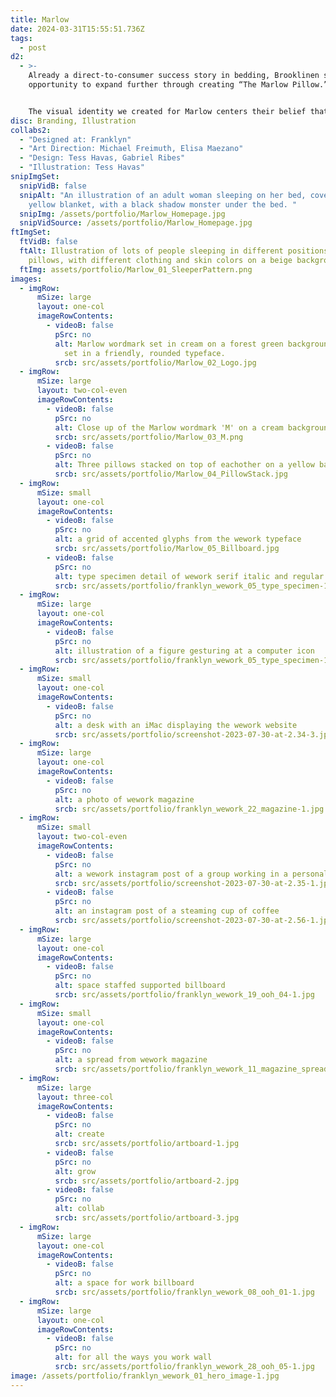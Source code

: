 ```yaml
---
title: Marlow
date: 2024-03-31T15:55:51.736Z
tags:
  - post
d2:
  - >-
    Already a direct-to-consumer success story in bedding, Brooklinen saw an
    opportunity to expand further through creating “The Marlow Pillow.”


    The visual identity we created for Marlow centers their belief that there are many different types of sleepers, and Marlow's pillow works the best for most. A simple yet expressive illustration style allows the brand to showcase a diversity of sleeping styles and, when appropriate, ventures into whimsy. With a wordmark and color palette that carefully balances modernity and nostalgia, the brand strives to be appealing to anyone in search of good sleep, whether young or old.
disc: Branding, Illustration
collabs2:
  - "Designed at: Franklyn"
  - "Art Direction: Michael Freimuth, Elisa Maezano"
  - "Design: Tess Havas, Gabriel Ribes"
  - "Illustration: Tess Havas"
snipImgSet:
  snipVidB: false
  snipAlt: "An illustration of an adult woman sleeping on her bed, covered in a
    yellow blanket, with a black shadow monster under the bed. "
  snipImg: /assets/portfolio/Marlow_Homepage.jpg
  snipVidSource: /assets/portfolio/Marlow_Homepage.jpg
ftImgSet:
  ftVidB: false
  ftAlt: Illustration of lots of people sleeping in different positions on
    pillows, with different clothing and skin colors on a beige background.
  ftImg: assets/portfolio/Marlow_01_SleeperPattern.png
images:
  - imgRow:
      mSize: large
      layout: one-col
      imageRowContents:
        - videoB: false
          pSrc: no
          alt: Marlow wordmark set in cream on a forest green background. The wordmark is
            set in a friendly, rounded typeface.
          srcb: src/assets/portfolio/Marlow_02_Logo.jpg
  - imgRow:
      mSize: large
      layout: two-col-even
      imageRowContents:
        - videoB: false
          pSrc: no
          alt: Close up of the Marlow wordmark 'M' on a cream background.
          srcb: src/assets/portfolio/Marlow_03_M.png
        - videoB: false
          pSrc: no
          alt: Three pillows stacked on top of eachother on a yellow background.
          srcb: src/assets/portfolio/Marlow_04_PillowStack.jpg
  - imgRow:
      mSize: small
      layout: one-col
      imageRowContents:
        - videoB: false
          pSrc: no
          alt: a grid of accented glyphs from the wework typeface
          srcb: src/assets/portfolio/Marlow_05_Billboard.jpg
        - videoB: false
          pSrc: no
          alt: type specimen detail of wework serif italic and regular
          srcb: src/assets/portfolio/franklyn_wework_05_type_specimen-1.jpg
  - imgRow:
      mSize: large
      layout: one-col
      imageRowContents:
        - videoB: false
          pSrc: no
          alt: illustration of a figure gesturing at a computer icon
          srcb: src/assets/portfolio/franklyn_wework_05_type_specimen-1.jpg
  - imgRow:
      mSize: small
      layout: one-col
      imageRowContents:
        - videoB: false
          pSrc: no
          alt: a desk with an iMac displaying the wework website
          srcb: src/assets/portfolio/screenshot-2023-07-30-at-2.34-3.jpg
  - imgRow:
      mSize: large
      layout: one-col
      imageRowContents:
        - videoB: false
          pSrc: no
          alt: a photo of wework magazine
          srcb: src/assets/portfolio/franklyn_wework_22_magazine-1.jpg
  - imgRow:
      mSize: small
      layout: two-col-even
      imageRowContents:
        - videoB: false
          pSrc: no
          alt: a wework instagram post of a group working in a personal office
          srcb: src/assets/portfolio/screenshot-2023-07-30-at-2.35-1.jpg
        - videoB: false
          pSrc: no
          alt: an instagram post of a steaming cup of coffee
          srcb: src/assets/portfolio/screenshot-2023-07-30-at-2.56-1.jpg
  - imgRow:
      mSize: large
      layout: one-col
      imageRowContents:
        - videoB: false
          pSrc: no
          alt: space staffed supported billboard
          srcb: src/assets/portfolio/franklyn_wework_19_ooh_04-1.jpg
  - imgRow:
      mSize: small
      layout: one-col
      imageRowContents:
        - videoB: false
          pSrc: no
          alt: a spread from wework magazine
          srcb: src/assets/portfolio/franklyn_wework_11_magazine_spread_1-1.jpg
  - imgRow:
      mSize: large
      layout: three-col
      imageRowContents:
        - videoB: false
          pSrc: no
          alt: create
          srcb: src/assets/portfolio/artboard-1.jpg
        - videoB: false
          pSrc: no
          alt: grow
          srcb: src/assets/portfolio/artboard-2.jpg
        - videoB: false
          pSrc: no
          alt: collab
          srcb: src/assets/portfolio/artboard-3.jpg
  - imgRow:
      mSize: large
      layout: one-col
      imageRowContents:
        - videoB: false
          pSrc: no
          alt: a space for work billboard
          srcb: src/assets/portfolio/franklyn_wework_08_ooh_01-1.jpg
  - imgRow:
      mSize: large
      layout: one-col
      imageRowContents:
        - videoB: false
          pSrc: no
          alt: for all the ways you work wall
          srcb: src/assets/portfolio/franklyn_wework_28_ooh_05-1.jpg
image: /assets/portfolio/franklyn_wework_01_hero_image-1.jpg
---
```

